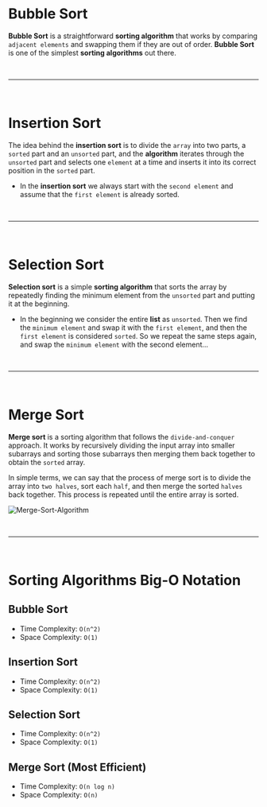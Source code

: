 # Bubble Sort
**Bubble Sort** is a straightforward **sorting algorithm** that works by comparing `adjacent elements` and swapping them if they are out of order. **Bubble Sort** is one of the simplest **sorting algorithms** out there.

<br /><hr /><br />

# Insertion Sort
The idea behind the **insertion sort** is to divide the `array` into two parts, a `sorted` part and an `unsorted` part, and the **algorithm** iterates through the `unsorted` part and selects one `element` at a time and inserts it into its correct position in the `sorted` part.

* In the **insertion sort** we always start with the `second element` and assume that the `first element` is already sorted.

<br /><hr /><br />

# Selection Sort
**Selection sort** is a simple **sorting algorithm** that sorts the array by repeatedly finding the minimum element from the `unsorted` part and putting it at the beginning.

* In the beginning we consider the entire **list** as `unsorted`. Then we find the `minimum element` and swap it with the `first element`, and then the `first element` is considered `sorted`. So we repeat the same steps again, and swap the `minimum element` with the second element...

<br /><hr /><br />

# Merge Sort
**Merge sort** is a sorting algorithm that follows the `divide-and-conquer` approach. It works by recursively dividing the input array into smaller subarrays and sorting those subarrays then merging them back together to obtain the `sorted` array.

In simple terms, we can say that the process of merge sort is to divide the array into `two halves`, sort each `half`, and then merge the sorted `halves` back together. This process is repeated until the entire array is sorted.

![Merge-Sort-Algorithm](https://github.com/user-attachments/assets/3aa1379b-947e-446a-9a0a-c6d06ab48024)

<br /><hr /><br />

# Sorting Algorithms Big-O Notation
## Bubble Sort
* Time Complexity: `O(n^2)`
* Space Complexity: `O(1)`

## Insertion Sort
* Time Complexity: `O(n^2)`
* Space Complexity: `O(1)`

## Selection Sort
* Time Complexity: `O(n^2)`
* Space Complexity: `O(1)`

## Merge Sort (Most Efficient)
* Time Complexity: `O(n log n)`
* Space Complexity: `O(n)`
